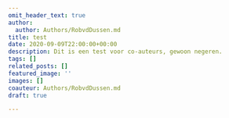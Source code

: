 ```yaml
---
omit_header_text: true
author:
  author: Authors/RobvdDussen.md
title: test
date: 2020-09-09T22:00:00+00:00
description: Dit is een test voor co-auteurs, gewoon negeren.
tags: []
related_posts: []
featured_image: ''
images: []
coauteur: Authors/RobvdDussen.md
draft: true

---
```

